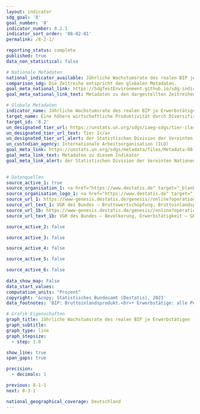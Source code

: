 ```yaml
---
layout: indicator    
sdg_goal: '8'    
goal_number: '8'    
indicator_number: 8.2.1    
indicator_sort_order: '08-02-01'    
permalink: /8-2-1/    

reporting_status: complete    
published: true    
data_non_statistical: false    

# Nationale Metadaten    
national_indicator_available: Jährliche Wachstumsrate des realen BIP je Erwerbstätigen    
comparison_sdg: Die Zeitreihe entspricht den globalen Metadaten.    
goal_meta_national_link: https://SdgTestEnvironment.github.io/sdg-indicators/public/Meta/8.2.1.pdf
goal_meta_national_link_text: Metadaten zu den dargestellten Zeitreihen    

# Globale Metadaten    
indicator_name: Jährliche Wachstumsrate des realen BIP je Erwerbstätigen    
target_name: Eine höhere wirtschaftliche Produktivität durch Diversifizierung, technologische Modernisierung und Innovation erreichen, einschließlich durch Konzentration auf mit hoher Wertschöpfung verbundene und arbeitsintensive Sektoren    
target_id: '8.2'    
un_designated_tier_url: https://unstats.un.org/sdgs/iaeg-sdgs/tier-classification/'    
un_designated_tier_url_text: Tier I</a>    
un_designated_tier_url_alert: der Statistischen Division der Vereinten Nationen    
un_custodian_agency: Internationale Arbeitsorganisation (ILO)    
goal_meta_link: https://unstats.un.org/sdgs/metadata/files/Metadata-08-02-01.pdf    
goal_meta_link_text: Metadaten zu diesem Indikator    
goal_meta_link_alert: der Statistischen Division der Vereinten Nationen    
    

# Datenquellen
source_active_1: true
source_organisation_1: <a href="https://www.destatis.de" target="_blank"> Statistisches Bundesamt (Destatis) </a>
source_organisation_logo_1: <a href="https://www.destatis.de" target="_blank"><img src="https://sdg-indikatoren.de/public/OrgImgDe/destatis.png" alt="Logo destatis" style="height:60px; width:148px"/></a>
source_url_1: https://www-genesis.destatis.de/genesis//online?operation=table&code=81000-0001&bypass=true&language=de
source_url_text_1: VGR des Bundes – Bruttowertschöpfung, Bruttoinlandsprodukt (nominal/preisbereinigt) – GENESIS online 81000-0001
source_url_1b: https://www-genesis.destatis.de/genesis//online?operation=table&code=81000-0011&bypass=true&language=de
source_url_text_1b: VGR des Bundes – Bevölkerung, Erwerbstätigkeit – GENESIS online 81000-0011

source_active_2: false

source_active_3: false

source_active_4: false

source_active_5: false

source_active_6: false
    
data_show_map: False    
data_start_values:     
computation_units: "Prozent"    
copyright: '&copy; Statistisches Bundesamt (Destatis), 2023'    
data_footnotes: 'BIP: Bruttoinlandsprodukt.<br>• Erwerbstätige: alle Personen, die als Arbeitnehmerinnen bzw. Arbeitnehmer oder als Selbständige bzw. mithelfender Familienangehörige eine auf wirtschaftlichen Erwerb gerichtete Tätigkeit ausüben unabhängig vom Umfang dieser Tätigkeit.<br>• 2020 bis 2022 vorläufige Daten.'    

# Grafik Eigenschaften    
graph_title: Jährliche Wachstumsrate des realen BIP je Erwerbstätigen
graph_subtitle:     
graph_type: line
graph_stepsize: 
  - step: 1.0    

show_line: true
span_gaps: true

precision:
  - decimals: 1    

previous: 8-1-1    
next: 8-3-1    

national_geographical_coverage: Deutschland    
---
```


<span></span>
